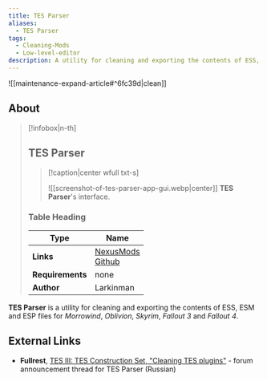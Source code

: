 ```yaml
---
title: TES Parser
aliases:
  - TES Parser
tags:
  - Cleaning-Mods
  - Low-level-editor
description: A utility for cleaning and exporting the contents of ESS, ESM and ESP files for Morrowind, Oblivion, Skyrim, Fallout 3 and Fallout 4.
---
```


![[maintenance-expand-article#^6fc39d|clean]]

## About

> [!infobox|n-th]
> 
> ## TES Parser
> 
> > [!caption|center wfull txt-s]
> > 
> > ![[screenshot-of-tes-parser-app-gui.webp|center]]
> > **TES Parser**'s interface.
> 
> ### Table Heading
> 
> | Type | Name |
> | --- | --- |
> | **Links** | [NexusMods](https://www.nexusmods.com/morrowind/mods/52850)<br>[Github](https://github.com/Larkin-man/TES-parser) |
> | **Requirements** | none |
> | **Author** | Larkinman |

**TES Parser** is a utility for cleaning and exporting the contents of ESS, ESM and ESP files for _Morrowind_, _Oblivion_, _Skyrim_, _Fallout 3_ and _Fallout 4_.

## External Links

- **Fullrest**, [TES III: TES Construction Set, "Cleaning TES plugins"](https://www.fullrest.ru/forum/topic/41528-chistka-plaginov-tes/) - forum announcement thread for TES Parser (Russian)